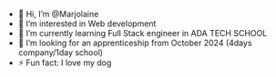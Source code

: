 - 👋 Hi, I’m @Marjolaine
- 👀 I’m interested in Web development 
- 🌱 I’m currently learning Full Stack engineer in ADA TECH SCHOOL
- 💞️ I’m looking for an apprenticeship from October 2024 (4days company/1day school)
- ⚡ Fun fact: I love my dog

<!---
Marjo14/Marjo14 is a ✨ special ✨ repository because its `README.md` (this file) appears on your GitHub profile.
You can click the Preview link to take a look at your changes.
--->
